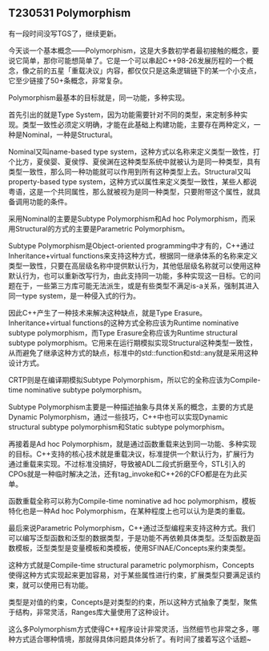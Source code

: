 ## T230531 Polymorphism
有一段时间没写TGS了，继续更新。

今天谈一个基本概念——Polymorphism，这是大多数初学者最初接触的概念，要说它简单，那你可能想简单了。它是一个可以串起C++98-26发展历程的一个概念，像之前的五星「重载决议」内容，都仅仅只是这条逻辑链下的某一个小支点，它至少链接了50+条概念，非常复杂。

Polymorphism最基本的目标就是，同一功能，多种实现。

首先引出的就是Type System，因为功能需要针对不同的类型，来定制多种实现。类型一致性必须定义明确，才能在此基础上构建功能，主要存在两种定义，一种是Nominal，一种是Structural。

Nominal又叫name-based type system，这种方式以名称来定义类型一致性，打个比方，夏侯婴、夏侯惇、夏侯渊在这种类型系统中就被认为是同一种类型，具有类型一致性，那么同一种功能就可以作用到所有这种类型上去。Structural又叫property-based type system，这种方式以属性来定义类型一致性，某些人都说粤语，这是一个共同属性，那么就被视为是同一种类型，只要附带这个属性，就具备调用功能的条件。

采用Nominal的主要是Subtype Polymorphism和Ad hoc Polymorphism，而采用Structural的方式的主要是Parametric Polymorphism。

Subtype Polymorphism是Object-oriented programming中才有的，C++通过Inheritance+virtual functions来支持这种方式，根据同一继承体系的名称来定义类型一致性，只要在高层级名称中提供默认行为，其他低层级名称就可以使用这种默认行为，也可以重新改写行为，由此支持同一功能，多种实现这一目标。它的问题在于，一些第三方库可能无法派生，或是有些类型不满足is-a关系，强制其进入同一type system，是一种侵入式的行为。

因此C++产生了一种技术来解决这种缺点，就是Type Erasure。Inheritance+virtual functions的这种方式全称应该为Runtime nominative subtype polymorphism，而Type Erasure全称应该为Runtime structural subtype polymorphism。它用来在运行期模拟实现Structural这种类型一致性，从而避免了继承这种方式的缺点，标准中的std::function和std::any就是采用这种设计方式。

CRTP则是在编译期模拟Subtype Polymorphism，所以它的全称应该为Compile-time nominative subtype polymorphism。

Subtype Polymorphism主要是一种描述抽象与具体关系的概念，主要的方式是Dynamic Polymorphism，通过一些技巧，C++中也可以实现Dynamic structural subtype polymorphism和Static subtype polymorphism。

再接着是Ad hoc Polymorphism，就是通过函数重载来达到同一功能、多种实现的目标。C++支持的核心技术就是重载决议，标准提供一个默认行为，扩展行为通过重载来实现。不过标准没搞好，导致被ADL二段式折磨至今，STL引入的CPOs就是一种临时解决之法，还有tag_invoke和C++26的CFO都是在为此买单。

函数重载全称可以称为Compile-time nominative ad hoc polymorphism，模板特化也是一种Ad hoc Polymorphism，在某种程度上也可以认为是类的重载。

最后来说Parametric Polymorphism，C++通过泛型编程来支持这种方式。我们可以编写泛型函数和泛型的数据类型，于是功能不再依赖具体类型。泛型函数是函数模板，泛型类型是变量模板和类模板，使用SFINAE/Concepts来约束类型。

这种方式就是Compile-time structural parametric polymorphism，Concepts使得这种方式实现起来更加容易，对于某些属性进行约束，扩展类型只要满足该约束，就可以使用已有功能。

类型是对值的约束，Concepts是对类型的约束，所以这种方式抽象了类型，聚焦于结构，非常灵活，Ranges库大量使用了这种设计。

这么多Polymorphism方式使得C++程序设计非常灵活，当然细节也非常之多，哪种方式适合哪种情境，那就得具体问题具体分析了。有时间了接着写这个话题~